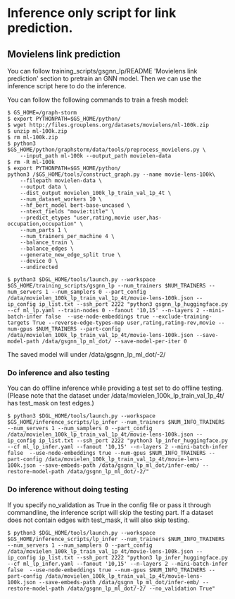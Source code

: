 # Inference only script for link prediction.

## Movielens link prediction
You can follow training_scripts/gsgnn_lp/README 'Movielens link prediction' section to pretrain an GNN model. Then we can use the inference script here to do the inference.

You can follow the following commands to train a fresh model:
```
$ GS_HOME=/graph-storm
$ export PYTHONPATH=$GS_HOME/python/
$ wget http://files.grouplens.org/datasets/movielens/ml-100k.zip
$ unzip ml-100k.zip
$ rm ml-100k.zip
$ python3 $GS_HOME/python/graphstorm/data/tools/preprocess_movielens.py \
    --input_path ml-100k --output_path movielen-data
$ rm -R ml-100k
$ export PYTHONPATH=$GS_HOME/python/
python3 /$GS_HOME/tools/construct_graph.py --name movie-lens-100k\
    --filepath movielen-data \
    --output data \
    --dist_output movielen_100k_lp_train_val_1p_4t \
    --num_dataset_workers 10 \
    --hf_bert_model bert-base-uncased \
    --ntext_fields "movie:title" \
    --predict_etypes "user,rating,movie user,has-occupation,occupation" \
    --num_parts 1 \
    --num_trainers_per_machine 4 \
    --balance_train \
    --balance_edges \
    --generate_new_edge_split true \
    --device 0 \
    --undirected

$ python3 $DGL_HOME/tools/launch.py --workspace $GS_HOME/training_scripts/gsgnn_lp --num_trainers $NUM_TRAINERS --num_servers 1 --num_samplers 0 --part_config /data/movielen_100k_lp_train_val_1p_4t/movie-lens-100k.json --ip_config ip_list.txt --ssh_port 2222 "python3 gsgnn_lp_huggingface.py --cf ml_lp.yaml --train-nodes 0 --fanout '10,15' --n-layers 2 --mini-batch-infer false  --use-node-embeddings true --exclude-training-targets True --reverse-edge-types-map user,rating,rating-rev,movie --num-gpus $NUM_TRAINERS --part-config /data/movielen_100k_lp_train_val_1p_4t/movie-lens-100k.json --save-model-path /data/gsgnn_lp_ml_dot/ --save-model-per-iter 0
```
The saved model will under /data/gsgnn_lp_ml_dot/-2/

### Do inference and also testing
You can do offline inference while providing a test set to do offline testing. (Please note that the dataset under /data/movielen_100k_lp_train_val_1p_4t/ has test_mask on test edges.)

```
$ python3 $DGL_HOME/tools/launch.py --workspace $GS_HOME/inference_scripts/lp_infer --num_trainers $NUM_INFO_TRAINERS --num_servers 1 --num_samplers 0 --part_config /data/movielen_100k_lp_train_val_1p_4t/movie-lens-100k.json --ip_config ip_list.txt --ssh_port 2222 "python3 lp_infer_huggingface.py --cf ml_lp_infer.yaml --fanout '10,15' --n-layers 2 --mini-batch-infer false  --use-node-embeddings true --num-gpus $NUM_INFO_TRAINERS --part-config /data/movielen_100k_lp_train_val_1p_4t/movie-lens-100k.json --save-embeds-path /data/gsgnn_lp_ml_dot/infer-emb/ --restore-model-path /data/gsgnn_lp_ml_dot/-2/"
```

### Do inference without doing testing
If you specify no_validation as True in the config file or pass it through commandline, the inference script will skip the testing part. If a dataset does not contain edges with test_mask, it will also skip testing.

```
$ python3 $DGL_HOME/tools/launch.py --workspace $GS_HOME/inference_scripts/lp_infer --num_trainers $NUM_INFO_TRAINERS --num_servers 1 --num_samplers 0 --part_config /data/movielen_100k_lp_train_val_1p_4t/movie-lens-100k.json --ip_config ip_list.txt --ssh_port 2222 "python3 lp_infer_huggingface.py --cf ml_lp_infer.yaml --fanout '10,15' --n-layers 2 --mini-batch-infer false  --use-node-embeddings true --num-gpus $NUM_INFO_TRAINERS --part-config /data/movielen_100k_lp_train_val_1p_4t/movie-lens-100k.json --save-embeds-path /data/gsgnn_lp_ml_dot/infer-emb/ --restore-model-path /data/gsgnn_lp_ml_dot/-2/ --no_validation True"
```
